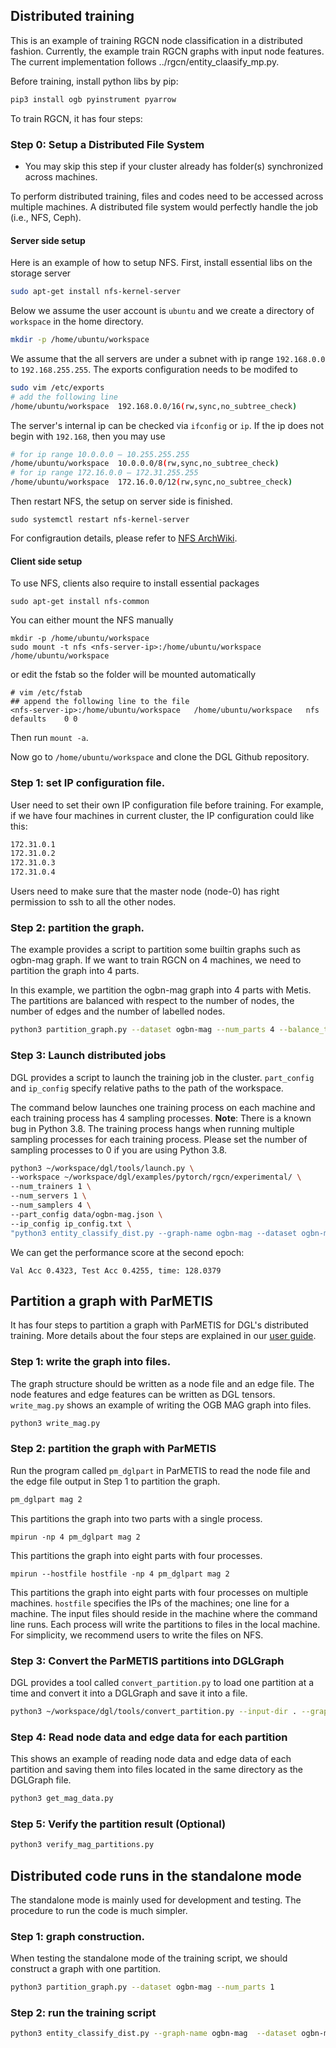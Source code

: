 ## Distributed training

This is an example of training RGCN node classification in a distributed fashion. Currently, the example train RGCN graphs with input node features. The current implementation follows ../rgcn/entity_claasify_mp.py.

Before training, install python libs by pip:

```bash
pip3 install ogb pyinstrument pyarrow
```

To train RGCN, it has four steps:

### Step 0: Setup a Distributed File System 
* You may skip this step if your cluster already has folder(s) synchronized across machines. 

To perform distributed training, files and codes need to be accessed across multiple machines. A distributed file system would perfectly handle the job (i.e., NFS, Ceph). 

#### Server side setup 
Here is an example of how to setup NFS. First, install essential libs on the storage server
```bash
sudo apt-get install nfs-kernel-server
``` 

Below we assume the user account is `ubuntu` and we create a directory of `workspace` in the home directory.
```bash
mkdir -p /home/ubuntu/workspace
```

We assume that the all servers are under a subnet with ip range `192.168.0.0` to `192.168.255.255`. The exports configuration needs to be modifed to 

```bash
sudo vim /etc/exports
# add the following line 
/home/ubuntu/workspace  192.168.0.0/16(rw,sync,no_subtree_check)
```

The server's internal ip can be checked  via `ifconfig` or `ip`. If the ip does not begin with `192.168`, then you may use
```bash
# for ip range 10.0.0.0 – 10.255.255.255	
/home/ubuntu/workspace  10.0.0.0/8(rw,sync,no_subtree_check)
# for ip range 172.16.0.0 – 172.31.255.255	
/home/ubuntu/workspace  172.16.0.0/12(rw,sync,no_subtree_check)
```

Then restart NFS, the setup on server side is finished.

```
sudo systemctl restart nfs-kernel-server
```

For configraution details, please refer to [NFS ArchWiki](https://wiki.archlinux.org/index.php/NFS).


#### Client side setup 

To use NFS, clients also require to install essential packages

```
sudo apt-get install nfs-common 
```

You can either mount the NFS manually 

```
mkdir -p /home/ubuntu/workspace
sudo mount -t nfs <nfs-server-ip>:/home/ubuntu/workspace /home/ubuntu/workspace
```
	
or edit the fstab so the folder will be mounted automatically 

```
# vim /etc/fstab
## append the following line to the file
<nfs-server-ip>:/home/ubuntu/workspace   /home/ubuntu/workspace   nfs   defaults	0 0
```

Then run `mount -a`. 

Now go to `/home/ubuntu/workspace` and clone the DGL Github repository.

### Step 1: set IP configuration file.

User need to set their own IP configuration file before training. For example, if we have four machines in current cluster, the IP configuration could like this:

```bash
172.31.0.1
172.31.0.2
172.31.0.3
172.31.0.4
```

Users need to make sure that the master node (node-0) has right permission to ssh to all the other nodes.

### Step 2: partition the graph.

The example provides a script to partition some builtin graphs such as ogbn-mag graph.
If we want to train RGCN on 4 machines, we need to partition the graph into 4 parts.

In this example, we partition the ogbn-mag graph into 4 parts with Metis. The partitions are balanced with respect to
the number of nodes, the number of edges and the number of labelled nodes.
```bash
python3 partition_graph.py --dataset ogbn-mag --num_parts 4 --balance_train --balance_edges
```

### Step 3: Launch distributed jobs

DGL provides a script to launch the training job in the cluster. `part_config` and `ip_config`
specify relative paths to the path of the workspace.

The command below launches one training process on each machine and each training process has 4 sampling processes.
**Note**: There is a known bug in Python 3.8. The training process hangs when running multiple sampling processes for each training process.
Please set the number of sampling processes to 0 if you are using Python 3.8.

```bash
python3 ~/workspace/dgl/tools/launch.py \
--workspace ~/workspace/dgl/examples/pytorch/rgcn/experimental/ \
--num_trainers 1 \
--num_servers 1 \
--num_samplers 4 \
--part_config data/ogbn-mag.json \
--ip_config ip_config.txt \
"python3 entity_classify_dist.py --graph-name ogbn-mag --dataset ogbn-mag --fanout='25,25' --batch-size 512  --n-hidden 64 --lr 0.01 --eval-batch-size 16  --low-mem --dropout 0.5 --use-self-loop --n-bases 2 --n-epochs 3 --layer-norm --ip-config ip_config.txt  --num-workers 4 --num-servers 1 --sparse-embedding  --sparse-lr 0.06 --node-feats"
```

We can get the performance score at the second epoch:
```
Val Acc 0.4323, Test Acc 0.4255, time: 128.0379
```

## Partition a graph with ParMETIS

It has four steps to partition a graph with ParMETIS for DGL's distributed training.
More details about the four steps are explained in our
[user guide](https://doc.dgl.ai/guide/distributed-preprocessing.html).

### Step 1: write the graph into files.

The graph structure should be written as a node file and an edge file. The node features and edge features
can be written as DGL tensors. `write_mag.py` shows an example of writing the OGB MAG graph into files.

```bash
python3 write_mag.py
```

### Step 2: partition the graph with ParMETIS
Run the program called `pm_dglpart` in ParMETIS to read the node file and the edge file output in Step 1
to partition the graph.

```bash
pm_dglpart mag 2
```
This partitions the graph into two parts with a single process.

```
mpirun -np 4 pm_dglpart mag 2
```
This partitions the graph into eight parts with four processes.

```
mpirun --hostfile hostfile -np 4 pm_dglpart mag 2
```
This partitions the graph into eight parts with four processes on multiple machines.
`hostfile` specifies the IPs of the machines; one line for a machine. The input files
should reside in the machine where the command line runs. Each process will write
the partitions to files in the local machine. For simplicity, we recommend users to
write the files on NFS.

### Step 3: Convert the ParMETIS partitions into DGLGraph

DGL provides a tool called `convert_partition.py` to load one partition at a time and convert it into a DGLGraph
and save it into a file.

```bash
python3 ~/workspace/dgl/tools/convert_partition.py --input-dir . --graph-name mag --schema mag.json --num-parts 2 --num-node-weights 4 --output outputs
```

### Step 4: Read node data and edge data for each partition

This shows an example of reading node data and edge data of each partition and saving them into files located in the same directory as the DGLGraph file.

```bash
python3 get_mag_data.py
```

### Step 5: Verify the partition result (Optional)

```bash
python3 verify_mag_partitions.py 
```

## Distributed code runs in the standalone mode

The standalone mode is mainly used for development and testing. The procedure to run the code is much simpler.

### Step 1: graph construction.
When testing the standalone mode of the training script, we should construct a graph with one partition.
```bash
python3 partition_graph.py --dataset ogbn-mag --num_parts 1
```

### Step 2: run the training script
```bash
python3 entity_classify_dist.py --graph-name ogbn-mag  --dataset ogbn-mag --fanout='25,25' --batch-size 512 --n-hidden 64 --lr 0.01 --eval-batch-size 128 --low-mem --dropout 0.5 --use-self-loop --n-bases 2 --n-epochs 3 --layer-norm --ip-config ip_config.txt --conf-path 'data/ogbn-mag.json' --standalone  --sparse-embedding  --sparse-lr 0.06 --node-feats
```
